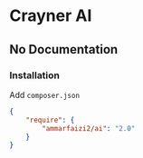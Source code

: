 # Crayner AI

##	No Documentation

### Installation

Add `composer.json`

```json
{
    "require": {
        "ammarfaizi2/ai": "2.0"
    }
}

```